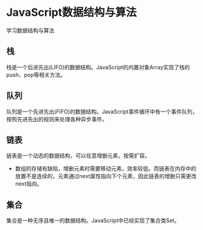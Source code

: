 # JavaScript数据结构与算法
学习数据结构与算法
## 栈
栈是一个后进先出(LIFO)的数据结构。JavaScript的内置对象Array实现了栈的push、pop等相关方法。
## 队列
队列是一个先进先出(FIFO)的数据结构。JavaScript事件循环中有一个事件队列，按照先进先出的规则来处理各种异步事件。
## 链表
链表是一个动态的数据结构，可以任意增删元素，按需扩容。
- 数组的存储有缺陷，增删元素时需要移动元素，效率较低。而链表在内存中的放置不是连续的，元素通过next属性指向下个元素，因此链表的增删只需更改next指向。
## 集合
集合是一种无序且唯一的数据结构。JavaScript中已经实现了集合类Set。
